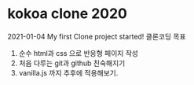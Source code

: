 # kokoa clone 2020

2021-01-04 My first Clone project started!
클론코딩 목표

1. 순수 html과 css 으로 반응형 페이지 작성
2. 처음 다루는 git과 github 친숙해지기
3. vanilla.js 까지 추후에 적용해보기.
